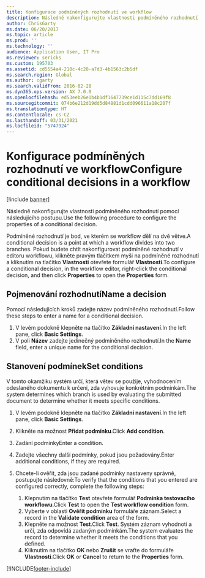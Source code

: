 ```yaml
---
title: Konfigurace podmíněných rozhodnutí ve workflow
description: Následně nakonfigurujte vlastnosti podmíněného rozhodnutí pomocí následujícího postupu.
author: ChrisGarty
ms.date: 06/20/2017
ms.topic: article
ms.prod: ''
ms.technology: ''
audience: Application User, IT Pro
ms.reviewer: sericks
ms.custom: 195703
ms.assetid: cd5554a4-210c-4c20-a7d3-4b1563c2b5df
ms.search.region: Global
ms.author: cgarty
ms.search.validFrom: 2016-02-28
ms.dyn365.ops.version: AX 7.0.0
ms.openlocfilehash: ed53eeb26e1b4b1df1647739ce1d115c7dd169f8
ms.sourcegitcommit: 074b6e212d19dd5d84881d1cdd096611a18c207f
ms.translationtype: HT
ms.contentlocale: cs-CZ
ms.lasthandoff: 03/31/2021
ms.locfileid: "5747924"
---
```

# <a name="configure-conditional-decisions-in-a-workflow"></a><span data-ttu-id="be827-103">Konfigurace podmíněných rozhodnutí ve workflow</span><span class="sxs-lookup"><span data-stu-id="be827-103">Configure conditional decisions in a workflow</span></span>

[!include [banner](../includes/banner.md)]

<span data-ttu-id="be827-104">Následně nakonfigurujte vlastnosti podmíněného rozhodnutí pomocí následujícího postupu.</span><span class="sxs-lookup"><span data-stu-id="be827-104">Use the following procedure to configure the properties of a conditional decision.</span></span>

<span data-ttu-id="be827-105">Podmíněné rozhodnutí je bod, ve kterém se workflow dělí na dvě větve.</span><span class="sxs-lookup"><span data-stu-id="be827-105">A conditional decision is a point at which a workflow divides into two branches.</span></span> <span data-ttu-id="be827-106">Pokud budete chtít nakonfigurovat podmíněné rozhodnutí v editoru workflowu, klikněte pravým tlačítkem myši na podmíněné rozhodnutí a kliknutím na tlačítko **Vlastnosti** otevřete formulář **Vlastnosti**.</span><span class="sxs-lookup"><span data-stu-id="be827-106">To configure a conditional decision, in the workflow editor, right-click the conditional decision, and then click **Properties** to open the **Properties** form.</span></span>

## <a name="name-a-decision"></a><span data-ttu-id="be827-107">Pojmenování rozhodnutí</span><span class="sxs-lookup"><span data-stu-id="be827-107">Name a decision</span></span>

<span data-ttu-id="be827-108">Pomocí následujících kroků zadejte název podmíněného rozhodnutí.</span><span class="sxs-lookup"><span data-stu-id="be827-108">Follow these steps to enter a name for a conditional decision.</span></span>

1. <span data-ttu-id="be827-109">V levém podokně klepněte na tlačítko **Základní nastavení**.</span><span class="sxs-lookup"><span data-stu-id="be827-109">In the left pane, click **Basic Settings**.</span></span>
2. <span data-ttu-id="be827-110">V poli **Název** zadejte jedinečný podmíněného rozhodnutí.</span><span class="sxs-lookup"><span data-stu-id="be827-110">In the **Name** field, enter a unique name for the conditional decision.</span></span>

## <a name="set-conditions"></a><span data-ttu-id="be827-111"> Stanovení podmínek</span><span class="sxs-lookup"><span data-stu-id="be827-111">Set conditions</span></span>

<span data-ttu-id="be827-112">V tomto okamžiku systém určí, která větev se použije, vyhodnocením odeslaného dokumentu k určení, zda vyhovuje konkrétním podmínkám.</span><span class="sxs-lookup"><span data-stu-id="be827-112">The system determines which branch is used by evaluating the submitted document to determine whether it meets specific conditions.</span></span>

1. <span data-ttu-id="be827-113">V levém podokně klepněte na tlačítko **Základní nastavení**.</span><span class="sxs-lookup"><span data-stu-id="be827-113">In the left pane, click **Basic Settings**.</span></span>
2. <span data-ttu-id="be827-114">Klikněte na možnost **Přidat podmínku**.</span><span class="sxs-lookup"><span data-stu-id="be827-114">Click **Add condition**.</span></span>
3. <span data-ttu-id="be827-115">Zadání podmínky</span><span class="sxs-lookup"><span data-stu-id="be827-115">Enter a condition.</span></span>
4. <span data-ttu-id="be827-116">Zadejte všechny další podmínky, pokud jsou požadovány.</span><span class="sxs-lookup"><span data-stu-id="be827-116">Enter additional conditions, if they are required.</span></span>
5. <span data-ttu-id="be827-117">Chcete-li ověřit, zda jsou zadané podmínky nastaveny správně, postupujte následovně:</span><span class="sxs-lookup"><span data-stu-id="be827-117">To verify that the conditions that you entered are configured correctly, complete the following steps:</span></span>

    1. <span data-ttu-id="be827-118">Klepnutím na tlačítko **Test** otevřete formulář **Podmínka testovacího workflowu**.</span><span class="sxs-lookup"><span data-stu-id="be827-118">Click **Test** to open the **Test workflow condition** form.</span></span>
    2. <span data-ttu-id="be827-119">Vyberte v oblasti **Ověřit podmínku** formuláře záznam.</span><span class="sxs-lookup"><span data-stu-id="be827-119">Select a record in the **Validate condition** area of the form.</span></span>
    3. <span data-ttu-id="be827-120">Klepněte na možnost **Test**.</span><span class="sxs-lookup"><span data-stu-id="be827-120">Click **Test**.</span></span> <span data-ttu-id="be827-121">Systém záznam vyhodnotí a určí, zda odpovídá zadaným podmínkám.</span><span class="sxs-lookup"><span data-stu-id="be827-121">The system evaluates the record to determine whether it meets the conditions that you defined.</span></span>
    4. <span data-ttu-id="be827-122">Kliknutím na tlačítko **OK** nebo **Zrušit** se vraťte do formuláře **Vlastnosti**.</span><span class="sxs-lookup"><span data-stu-id="be827-122">Click **OK** or **Cancel** to return to the **Properties** form.</span></span>


[!INCLUDE[footer-include](../../../includes/footer-banner.md)]